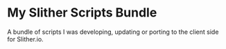 # My Slither Scripts Bundle
A bundle of scripts I was developing, updating or porting to the client side for Slither.io.
